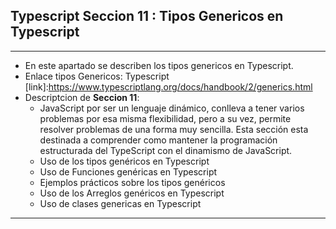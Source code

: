 ## Typescript Seccion 11 : Tipos Genericos en Typescript
---
*   En este apartado se describen los tipos genericos en Typescript.
*   Enlace tipos Genericos: Typescript [link]:https://www.typescriptlang.org/docs/handbook/2/generics.html
*    Descriptcion de **Seccion 11**:
     *    JavaScript por ser un lenguaje dinámico, conlleva a tener varios problemas por esa misma flexibilidad, pero a su vez, permite resolver problemas de una forma muy sencilla. Esta sección esta destinada a comprender como mantener la programación estructurada del TypeScript con el dinamismo de JavaScript.
     *   Uso de los tipos genéricos en Typescript
     *   Uso de Funciones genéricas en Typescript
     *   Ejemplos prácticos sobre los tipos genéricos
     *   Uso de los Arreglos genéricos en Typescript
     *   Uso de clases genericas en Typescript

---